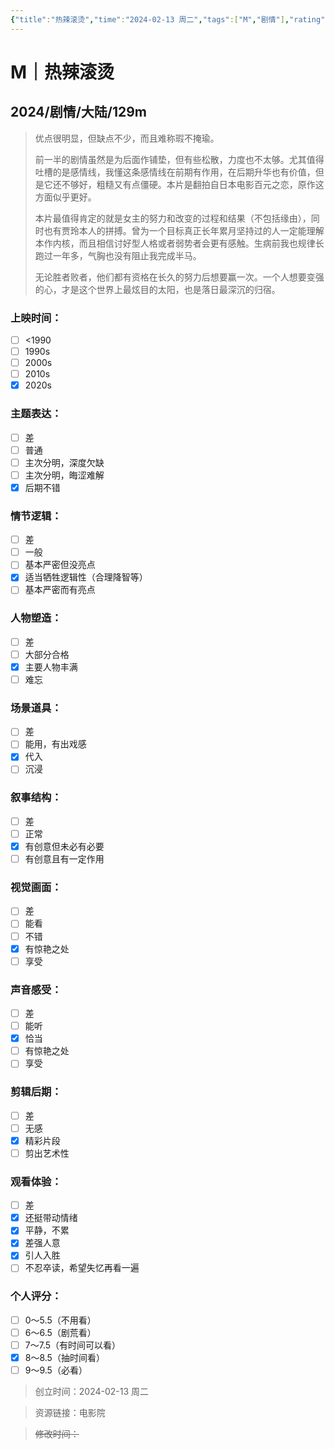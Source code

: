 ```yaml
---
{"title":"热辣滚烫","time":"2024-02-13 周二","tags":["M","剧情"],"rating":"8.5","dg-publish":true,"permalink":"/300 评价/M电影/新近看过/热辣滚烫/","dgPassFrontmatter":true,"created":"2024-02-13T00:07:40.941+08:00","updated":"2024-02-13T00:23:52.676+08:00"}
---
```


# M｜热辣滚烫
## 2024/剧情/大陆/129m
>优点很明显，但缺点不少，而且难称瑕不掩瑜。
>
>前一半的剧情虽然是为后面作铺垫，但有些松散，力度也不太够。尤其值得吐槽的是感情线，我懂这条感情线在前期有作用，在后期升华也有价值，但是它还不够好，粗糙又有点僵硬。本片是翻拍自日本电影百元之恋，原作这方面似乎更好。
>
>本片最值得肯定的就是女主的努力和改变的过程和结果（不包括缘由），同时也有贾玲本人的拼搏。曾为一个目标真正长年累月坚持过的人一定能理解本作内核，而且相信讨好型人格或者弱势者会更有感触。生病前我也规律长跑过一年多，气胸也没有阻止我完成半马。
>
>无论胜者败者，他们都有资格在长久的努力后想要赢一次。一个人想要变强的心，才是这个世界上最炫目的太阳，也是落日最深沉的归宿。
### 上映时间：
- [ ] <1990
- [ ] 1990s
- [ ] 2000s
- [ ] 2010s
- [x] 2020s
### 主题表达：
- [ ] 差
- [ ] 普通
- [ ] 主次分明，深度欠缺
- [ ] 主次分明，晦涩难解
- [x] 后期不错
### 情节逻辑：
- [ ] 差
- [ ] 一般
- [ ] 基本严密但没亮点
- [x] 适当牺牲逻辑性（合理降智等）
- [ ] 基本严密而有亮点
### 人物塑造：
- [ ] 差
- [ ] 大部分合格
- [x] 主要人物丰满
- [ ] 难忘
### 场景道具：
- [ ] 差
- [ ] 能用，有出戏感
- [x] 代入
- [ ] 沉浸
### 叙事结构：
- [ ] 差
- [ ] 正常
- [x] 有创意但未必有必要
- [ ] 有创意且有一定作用
### 视觉画面：
- [ ] 差
- [ ] 能看
- [ ] 不错
- [x] 有惊艳之处
- [ ] 享受
### 声音感受：
- [ ] 差
- [ ] 能听
- [x] 恰当
- [ ] 有惊艳之处
- [ ] 享受
### 剪辑后期：
- [ ] 差
- [ ] 无感
- [x] 精彩片段
- [ ] 剪出艺术性
### 观看体验：
- [ ] 差
- [x] 还挺带动情绪
- [x] 平静，不累
- [x] 差强人意
- [x] 引人入胜
- [ ] 不忍卒读，希望失忆再看一遍
### 个人评分：
- [ ] 0～5.5（不用看）
- [ ] 6～6.5（剧荒看）
- [ ] 7～7.5（有时间可以看）
- [x] 8～8.5（抽时间看）
- [ ] 9～9.5（必看）

>创立时间：2024-02-13 周二

>资源链接：电影院

>~~修改时间：~~



